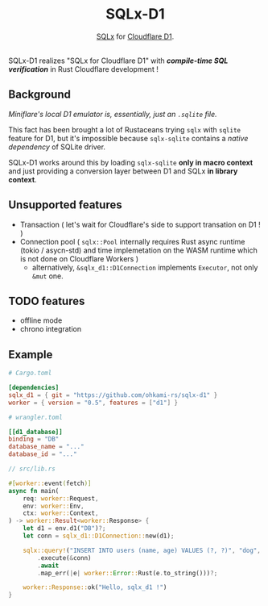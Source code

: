 <div align="center">
    <h1>SQLx-D1</h1>
    <a href="https://github.com/launchbadge/sqlx">SQLx</a> for <a href="https://developers.cloudflare.com/d1">Cloudflare D1</a>.
</div>

<br>

SQLx-D1 realizes "SQLx for Cloudflare D1" with _**compile-time SQL verification**_ in Rust Cloudflare development !

## Background

*Miniflare's local D1 emulator is, essentially, just an `.sqlite` file.*

This fact has been brought a lot of Rustaceans trying `sqlx` with `sqlite` feature for D1, but it's impossible because `sqlx-sqlite` contains a *native dependency* of SQLite driver.

SQLx-D1 works around this by loading `sqlx-sqlite` **only in macro context** and just providing a conversion layer between D1 and SQLx **in library context**. 

## Unsupported features

- Transaction ( let's wait for Cloudflare's side to support transation on D1 ! )
- Connection pool ( `sqlx::Pool` internally requires Rust async runtime (tokio / asycn-std) and time implemetation on the WASM runtime which is not done on Cloudflare Workers )
    - alternatively, `&sqlx_d1::D1Connection` implements `Executor`, not only `&mut` one.

## TODO features

- offline mode
- chrono integration

## Example

```toml
# Cargo.toml

[dependencies]
sqlx_d1 = { git = "https://github.com/ohkami-rs/sqlx-d1" }
worker = { version = "0.5", features = ["d1"] }
```
```toml
# wrangler.toml

[[d1_database]]
binding = "DB"
database_name = "..."
database_id = "..."
```
```rust
// src/lib.rs

#[worker::event(fetch)]
async fn main(
    req: worker::Request,
    env: worker::Env,
    ctx: worker::Context,
) -> worker::Result<worker::Response> {
    let d1 = env.d1("DB")?;
    let conn = sqlx_d1::D1Connection::new(d1);

    sqlx::query!("INSERT INTO users (name, age) VALUES (?, ?)", "dog", 42)
        .execute(&conn)
        .await
        .map_err(|e| worker::Error::Rust(e.to_string()))?;

    worker::Response::ok("Hello, sqlx_d1 !")
}
```
